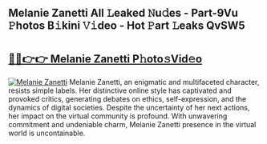 ## Melanie Zanetti All 𝙻eaked 𝙽u𝚍es - Part-9Vu 𝙿hotos B𝚒kini 𝚅𝚒deo - Hot 𝙿art 𝙻eaks QvSW5

# <h2><a href="http://ld6n6q.urlbe.top/?page=Melanie+Zanetti">🔗🔗👉👉 Melanie Zanetti P𝚑oto𝚜Vid𝚎o</a></h2>

[![Melanie Zanetti](https://i.imgur.com/eBuTRDB.gif)](http://ld6n6q.urlbe.top/?page=Melanie+Zanetti)
Melanie Zanetti, an enigmatic and multifaceted character, resists simple labels. Her distinctive online style has captivated and provoked critics, generating debates on ethics, self-expression, and the dynamics of digital societies. Despite the uncertainty of her next actions, her impact on the virtual community is profound. With unwavering commitment and undeniable charm, Melanie Zanetti presence in the virtual world is uncontainable.
